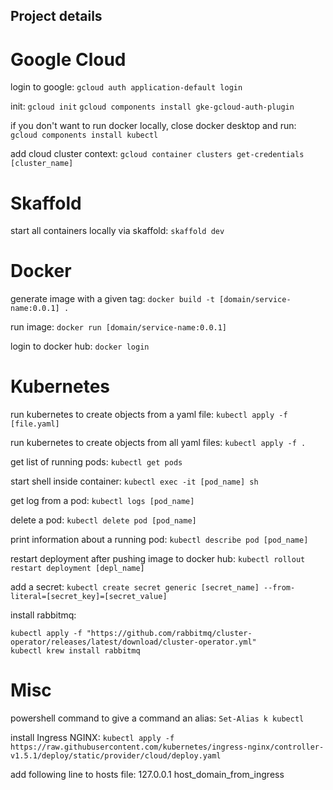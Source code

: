 ## Project details

# Google Cloud

login to google:
`gcloud auth application-default login`

init:
`gcloud init`
`gcloud components install gke-gcloud-auth-plugin`

if you don't want to run docker locally, close docker desktop and run:
`gcloud components install kubectl`

add cloud cluster context:
`gcloud container clusters get-credentials [cluster_name]`

# Skaffold

start all containers locally via skaffold:
`skaffold dev`

# Docker

generate image with a given tag:
`docker build -t [domain/service-name:0.0.1] .`

run image:
`docker run [domain/service-name:0.0.1]`

login to docker hub:
`docker login`

# Kubernetes

run kubernetes to create objects from a yaml file:
`kubectl apply -f [file.yaml]`

run kubernetes to create objects from all yaml files:
`kubectl apply -f .`

get list of running pods:
`kubectl get pods`

start shell inside container:
`kubectl exec -it [pod_name] sh`

get log from a pod:
`kubectl logs [pod_name]`

delete a pod:
`kubectl delete pod [pod_name]`

print information about a running pod:
`kubectl describe pod [pod_name]`

restart deployment after pushing image to docker hub:
`kubectl rollout restart deployment [depl_name]`

add a secret:
`kubectl create secret generic [secret_name] --from-literal=[secret_key]=[secret_value]`

install rabbitmq:
```
kubectl apply -f "https://github.com/rabbitmq/cluster-operator/releases/latest/download/cluster-operator.yml"
kubectl krew install rabbitmq
```

# Misc

powershell command to give a command an alias:
`Set-Alias k kubectl`

install Ingress NGINX:
`kubectl apply -f https://raw.githubusercontent.com/kubernetes/ingress-nginx/controller-v1.5.1/deploy/static/provider/cloud/deploy.yaml`

add following line to hosts file:
127.0.0.1 host_domain_from_ingress

